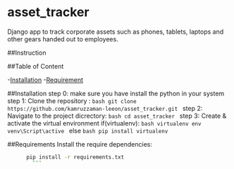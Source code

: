 # asset_tracker
Django app to track corporate assets such as phones, tablets, laptops  and other gears handed out to employees.

##Instruction

##Table of Content

-[Installation](#installation)
-[Requirement](#requirement)

##Installation
step 0: make sure you have install the python in your system
step 1: Clone the repository : 
        ```bash
        git clone https://github.com/kamruzzaman-leeon/asset_tracker.git
        ```
step 2: Navigate to the project dicrectory:
          ```bash
           cd asset_tracker
          ```
step 3: Create & activate the virtual environment
        if(virtualenv):
          ```bash
            virtualenv env
            venv\Script\active
            ```
        else
          ```bash
            pip install virtualenv
         ```

##Requirements
Install the require dependencies:
  ```bash
        pip install -r requirements.txt
          ```
        
